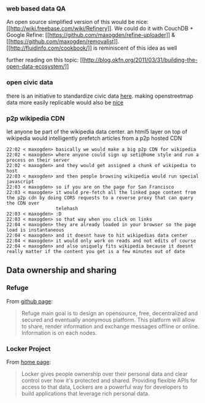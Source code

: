 ### web based data QA
An open source simplified version of this would be nice: [[http://wiki.freebase.com/wiki/Refinery]]. We could do it with CouchDB + Google Refine: [[https://github.com/maxogden/refine-uploader]] & [[https://github.com/maxogden/removalist]]. [[http://fluidinfo.com/cookbook/]] is reminiscent of this idea as well

further reading on this topic: [[http://blog.okfn.org/2011/03/31/building-the-open-data-ecosystem/]]

### open civic data
there is an initiative to standardize civic data [here](https://github.com/opencivicdata). making openstreetmap data more easily replicable would also be [nice](http://twitter.com/#!/vmische/status/62796977036984320)

### p2p wikipedia CDN
let anyone be part of the wikipedia data center. an html5 layer on top of wikipedia would intelligently prefetch articles from a p2p hosted CDN


    22:02 < maxogden> basically we would make a big p2p CDN for wikipedia 
    22:02 < maxogden> where anyone could sign up seti@home style and run a process on their server
    22:02 < maxogden> and they would get assigned a chunk of wikipedia to host
    22:03 < maxogden> and then people browsing wikipedia would run special javascript
    22:03 < maxogden> so if you are on the page for San Francisco
    22:03 < maxogden> it would pre-fetch all the linked page content from the p2p cdn by doing CORS requests to a reverse proxy that can query the CDN over 
                      telehash
    22:03 < maxogden> :D
    22:03 < maxogden> so that way when you click on links
    22:04 < maxogden> they are already loaded in your browser so the page load is instantaneous
    22:04 < maxogden> and it doesnt have to hit wikipedias data center
    22:04 < maxogden> it would only work on reads and not edits of course
    22:04 < maxogden> and also uniquely fits wikipedia because it doesnt really matter if the content you get is a few minutes out of date

## Data ownership and sharing
### Refuge
From [github page](https://github.com/refuge/refuge):
> Refuge main goal is to design an opensource, free, decentralized and secured and eventually anonymous platform. This platform will allow to share, render information and exchange messages offline or online. Information is on each nodes.

### Locker Project
From [home page](http://lockerproject.org/):
> Locker gives people ownership over their personal data and clear control over how it's protected and shared. Providing flexible APIs for access to that data, Lockers are a powerful way for developers to build applications that leverage rich personal data.